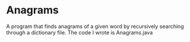 # Anagrams
A program that finds anagrams of a given word by recursively searching through a dictionary file. The code I wrote is Anagrams.java
